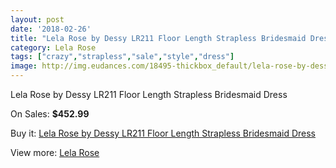 ```yaml
---
layout: post
date: '2018-02-26'
title: "Lela Rose by Dessy LR211 Floor Length Strapless Bridesmaid Dress"
category: Lela Rose
tags: ["crazy","strapless","sale","style","dress"]
image: http://img.eudances.com/18495-thickbox_default/lela-rose-by-dessy-lr211-floor-length-strapless-bridesmaid-dress.jpg
---
```

Lela Rose by Dessy LR211 Floor Length Strapless Bridesmaid Dress

On Sales: **$452.99**
<a href="https://www.eudances.com/en/lela-rose/5464-lela-rose-by-dessy-lr211-floor-length-strapless-bridesmaid-dress.html"><amp-img layout="responsive" width="600" height="600" src="//img.eudances.com/18495-thickbox_default/lela-rose-by-dessy-lr211-floor-length-strapless-bridesmaid-dress.jpg" alt="Lela Rose by Dessy LR211 Floor Length Strapless Bridesmaid Dress 0" /></a>
<a href="https://www.eudances.com/en/lela-rose/5464-lela-rose-by-dessy-lr211-floor-length-strapless-bridesmaid-dress.html"><amp-img layout="responsive" width="600" height="600" src="//img.eudances.com/18496-thickbox_default/lela-rose-by-dessy-lr211-floor-length-strapless-bridesmaid-dress.jpg" alt="Lela Rose by Dessy LR211 Floor Length Strapless Bridesmaid Dress 1" /></a>

Buy it: [Lela Rose by Dessy LR211 Floor Length Strapless Bridesmaid Dress](https://www.eudances.com/en/lela-rose/5464-lela-rose-by-dessy-lr211-floor-length-strapless-bridesmaid-dress.html "Lela Rose by Dessy LR211 Floor Length Strapless Bridesmaid Dress")

View more: [Lela Rose](https://www.eudances.com/en/96-lela-rose "Lela Rose")
